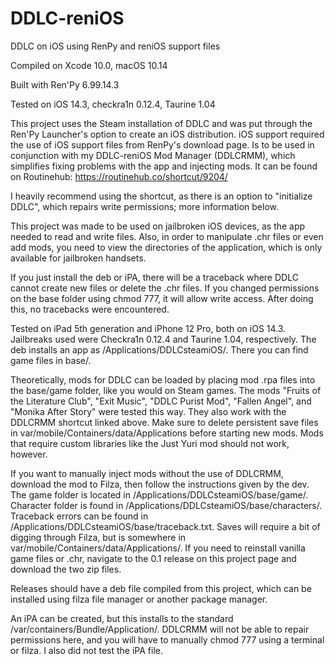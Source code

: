 # DDLC-reniOS
DDLC on iOS using RenPy and reniOS support files

Compiled on Xcode 10.0, macOS 10.14

Built with Ren'Py 6.99.14.3

Tested on iOS 14.3, checkra1n 0.12.4, Taurine 1.04


This project uses the Steam installation of DDLC and was put through the Ren'Py Launcher's option to create an iOS distribution. iOS support required the use of iOS support files from RenPy's download page. Is to be used in conjunction with my DDLC-reniOS Mod Manager (DDLCRMM), which simplifies fixing problems with the app and injecting mods. It can be found on Routinehub: https://routinehub.co/shortcut/9204/

I heavily recommend using the shortcut, as there is an option to "initialize DDLC", which repairs write permissions; more information below.

This project was made to be used on jailbroken iOS devices, as the app needed to read and write files. Also, in order to manipulate .chr files or even add mods, you need to view the directories of the application, which is only available for jailbroken handsets.

If you just install the deb or iPA, there will be a traceback where DDLC cannot create new files or delete the .chr files. If you changed permissions on the base folder using chmod 777, it will allow write access. After doing this, no tracebacks were encountered.

Tested on iPad 5th generation and iPhone 12 Pro, both on iOS 14.3. Jailbreaks used were Checkra1n 0.12.4 and Taurine 1.04, respectively. The deb installs an app as /Applications/DDLCsteamiOS/. There you can find game files in base/.

Theoretically, mods for DDLC can be loaded by placing mod .rpa files into the base/game folder, like you would on Steam games. The mods "Fruits of the Literature Club", "Exit Music", "DDLC Purist Mod", "Fallen Angel", and "Monika After Story" were tested this way. They also work with the DDLCRMM shortcut linked above. Make sure to delete persistent save files in var/mobile/Containers/data/Applications before starting new mods. Mods that require custom libraries like the Just Yuri mod should not work, however.

If you want to manually inject mods without the use of DDLCRMM, download the mod to Filza, then follow the instructions given by the dev. The game folder is located in /Applications/DDLCsteamiOS/base/game/. Character folder is found in /Applications/DDLCsteamiOS/base/characters/. Traceback errors can be found in /Applications/DDLCsteamiOS/base/traceback.txt. Saves will require a bit of digging through Filza, but is somewhere in var/mobile/Containers/data/Applications/. If you need to reinstall vanilla game files or .chr, navigate to the 0.1 release on this project page and download the two zip files.

Releases should have a deb file compiled from this project, which can be installed using filza file manager or another package manager. 

An iPA can be created, but this installs to the standard /var/containers/Bundle/Application/. DDLCRMM will not be able to repair permissions here, and you will have to manually chmod 777 using a terminal or filza. I also did not test the iPA file.

